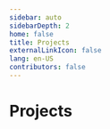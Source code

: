 ```yaml
---
sidebar: auto
sidebarDepth: 2
home: false
title: Projects
externalLinkIcon: false
lang: en-US
contributors: false
---
```


# Projects